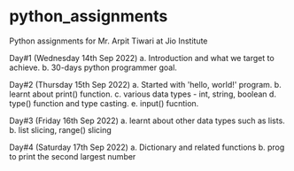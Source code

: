 # python_assignments
Python assignments for Mr. Arpit Tiwari at Jio Institute


Day#1 (Wednesday 14th Sep 2022)
a. Introduction and what we target to achieve.
b. 30-days python programmer goal.

Day#2 (Thursday 15th Sep 2022)
a. Started with 'hello, world!' program.
b. learnt about print() function.
c. various data types - int, string, boolean
d. type() function and type casting.
e. input() fucntion.

Day#3 (Friday 16th Sep 2022)
a. learnt about other data types such as lists.
b. list slicing, range() slicing 

Day#4 (Saturday 17th Sep 2022)
a. Dictionary and related functions
b. prog to print the second largest number

